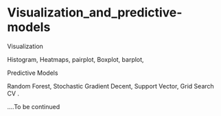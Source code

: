 # Visualization_and_predictive-models

Visualization

Histogram,
Heatmaps,
pairplot,
Boxplot,
barplot,

Predictive Models

Random Forest,
Stochastic Gradient Decent,
Support Vector,
Grid Search CV .



....To be continued

